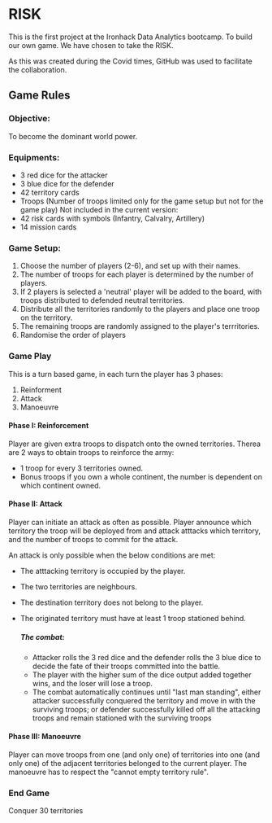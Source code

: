 # RISK
This is the first project at the Ironhack Data Analytics bootcamp. To build our own game. We have chosen to take the RISK. <br>

As this was created during the Covid times, GitHub was used to facilitate the collaboration.

## Game Rules
### Objective:
To become the dominant world power.

### Equipments:
- 3 red dice for the attacker
- 3 blue dice for the defender
- 42 territory cards
- Troops (Number of troops limited only for the game setup but not for the game play)
Not included in the current version:
- 42 risk cards with symbols (Infantry, Calvalry, Artillery)
- 14 mission cards

### Game Setup:
1. Choose the number of players (2-6), and set up with their names.
2. The number of troops for each player is determined by the number of players.
3. If 2 players is selected a 'neutral' player  will be added to the board, with troops distributed to defended neutral territories.
4. Distribute all the territories randomly to the players and place one troop on the territory.
5. The remaining troops are randomly assigned to the player's terrritories.
6. Randomise the order of players


### Game Play
This is a turn based game, in each turn the player has 3 phases:
1. Reinforment
2. Attack
3. Manoeuvre

        
#### Phase I: Reinforcement
Player are given extra troops to dispatch onto the owned territories. Therea are 2 ways to obtain troops to reinforce the army:
- 1 troop for every 3 territories owned.
- Bonus troops if you own a whole continent, the number is dependent on which continent owned.
    
#### Phase II: Attack 
Player can initiate an attack as often as possible.
Player announce which territory the troop will be deployed from and attack atttacks which territory, and the number of troops to commit for the attack.

An attack is only possible when the below conditions are met:
- The atttacking territory is occupied by the player.
- The two territories are neighbours.
- The destination territory does not belong to the player.
- The originated territory must have at least 1 troop stationed behind.
  
    ##### The combat:
    - Attacker rolls the 3 red dice and the defender rolls the 3 blue dice to decide the fate of their troops committed into the battle.
    - The player with the higher sum of the dice output added together wins, and the loser will lose a troop.
    - The combat automatically continues until "last man standing", either attacker successfully conquered the territory and move in with the surviving troops; or defender successfully killed off all the attacking troops and remain stationed with the surviving troops

#### Phase III: Manoeuvre
Player can move troops from one (and only one) of territories into one (and only one) of the adjacent territories belonged to the current player.
The manoeuvre has to respect the "cannot empty territory rule".
    
### End Game
Conquer 30 territories
